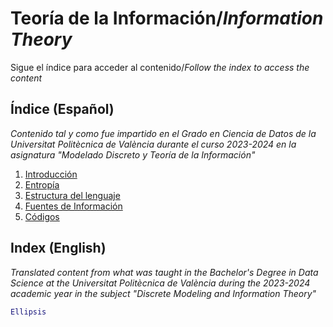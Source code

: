 # Teoría de la Información/_Information Theory_

Sigue el índice para acceder al contenido/_Follow the index to access the content_

## Índice (Español)

_Contenido tal y como fue impartido en el Grado en Ciencia de Datos de la Universitat Politècnica de València durante el curso 2023-2024 en la asignatura "Modelado Discreto y Teoría de la Información"_

1. [Introducción](./spanish/README.md)
2. [Entropía](./spanish/2-entropia/README.md)
3. [Estructura del lenguaje](./spanish/3-estructura-del-lenguaje/README.md)
4. [Fuentes de Información](./spanish/4-fuentes-de-informacion/README.md)
5. [Códigos](./spanish/5-codigos/README.md)

## Index (English)

_Translated content from what was taught in the Bachelor's Degree in Data Science at the Universitat Politècnica de València during the 2023-2024 academic year in the subject "Discrete Modeling and Information Theory"_

```python
Ellipsis
```